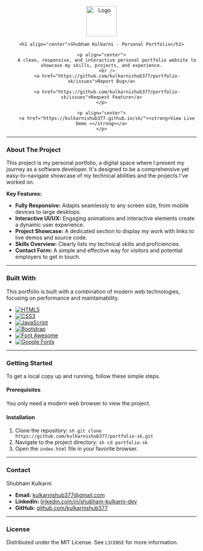 <div align="center">
    <a href="https://github.com/kulkarnishub377/portfolio-sk">
        <img src="https://avatars.githubusercontent.com/u/88601825?v=4" alt="Logo" width="80" height="80">
    </a>

    <h1 align="center">Shubham Kulkarni - Personal Portfolio</h1>

    <p align="center">
        A clean, responsive, and interactive personal portfolio website to showcase my skills, projects, and experience.
        <br />
        <a href="https://github.com/kulkarnishub377/portfolio-sk/issues">Report Bug</a>
        ·
        <a href="https://github.com/kulkarnishub377/portfolio-sk/issues">Request Feature</a>
    </p>

    <p align="center">
        <a href="https://kulkarnishub377.github.io/sk/"><strong>View Live Demo »</strong></a>
    </p>
</div>

---

### About The Project

This project is my personal portfolio, a digital space where I present my journey as a software developer. It's designed to be a comprehensive yet easy-to-navigate showcase of my technical abilities and the projects I've worked on.

**Key Features:**

*   **Fully Responsive:** Adapts seamlessly to any screen size, from mobile devices to large desktops.
*   **Interactive UI/UX:** Engaging animations and interactive elements create a dynamic user experience.
*   **Project Showcase:** A dedicated section to display my work with links to live demos and source code.
*   **Skills Overview:** Clearly lists my technical skills and proficiencies.
*   **Contact Form:** A simple and effective way for visitors and potential employers to get in touch.

---

### Built With

This portfolio is built with a combination of modern web technologies, focusing on performance and maintainability.

*   [![HTML5][HTML5-shield]][HTML5-url]
*   [![CSS3][CSS3-shield]][CSS3-url]
*   [![JavaScript][JavaScript-shield]][JavaScript-url]
*   [![Bootstrap][Bootstrap-shield]][Bootstrap-url]
*   [![Font Awesome][Font-Awesome-shield]][Font-Awesome-url]
*   [![Google Fonts][Google-Fonts-shield]][Google-Fonts-url]

---

### Getting Started

To get a local copy up and running, follow these simple steps.

#### Prerequisites

You only need a modern web browser to view the project.

#### Installation

1.  Clone the repository:
        ```sh
        git clone https://github.com/kulkarnishub377/portfolio-sk.git
        ```
2.  Navigate to the project directory:
        ```sh
        cd portfolio-sk
        ```
3.  Open the `index.html` file in your favorite browser.

---

### Contact

Shubham Kulkarni

*   **Email:** [kulkarnishub377@gmail.com](mailto:kulkarnishub377@gmail.com)
*   **LinkedIn:** [linkedin.com/in/shubham-kulkarni-dev](https://www.linkedin.com/in/shubham-kulkarni-dev/)
*   **GitHub:** [github.com/kulkarnishub377](https://github.com/kulkarnishub377)

---

### License

Distributed under the MIT License. See `LICENSE` for more information.

<!-- MARKDOWN LINKS & IMAGES -->
[HTML5-shield]: https://img.shields.io/badge/HTML5-E34F26?style=for-the-badge&logo=html5&logoColor=white
[HTML5-url]: https://developer.mozilla.org/en-US/docs/Web/Guide/HTML/HTML5
[CSS3-shield]: https://img.shields.io/badge/CSS3-1572B6?style=for-the-badge&logo=css3&logoColor=white
[CSS3-url]: https://developer.mozilla.org/en-US/docs/Web/CSS
[JavaScript-shield]: https://img.shields.io/badge/JavaScript-F7DF1E?style=for-the-badge&logo=javascript&logoColor=black
[JavaScript-url]: https://developer.mozilla.org/en-US/docs/Web/JavaScript
[Bootstrap-shield]: https://img.shields.io/badge/Bootstrap-563D7C?style=for-the-badge&logo=bootstrap&logoColor=white
[Bootstrap-url]: https://getbootstrap.com
[Font-Awesome-shield]: https://img.shields.io/badge/Font_Awesome-528DD7?style=for-the-badge&logo=fontawesome&logoColor=white
[Font-Awesome-url]: https://fontawesome.com
[Google-Fonts-shield]: https://img.shields.io/badge/Google_Fonts-4285F4?style=for-the-badge&logo=googlefonts&logoColor=white
[Google-Fonts-url]: https://fonts.google.com/
